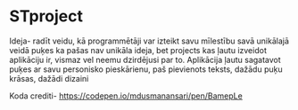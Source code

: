 # STproject
Ideja- radīt veidu, kā programmētāji var izteikt savu mīlestību savā unikālajā veidā
       puķes ka pašas nav unikāla ideja, bet projects kas ļautu izveidot aplikāciju ir, vismaz vel neemu dzirdējusi par to. Aplikācija ļautu sagatavot puķes ar savu personisko pieskārienu, 
       paš pievienots teksts, dažādu puķu krāsas, dažādi dizaini

Koda crediti- https://codepen.io/mdusmanansari/pen/BamepLe
